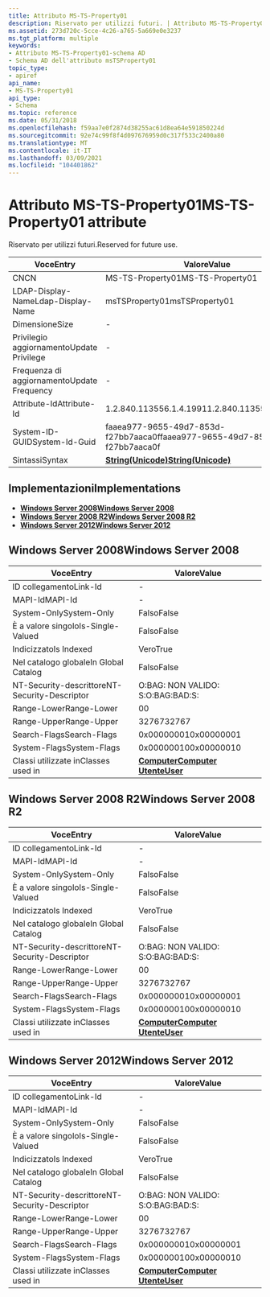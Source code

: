 ```yaml
---
title: Attributo MS-TS-Property01
description: Riservato per utilizzi futuri. | Attributo MS-TS-Property01
ms.assetid: 273d720c-5cce-4c26-a765-5a669e0e3237
ms.tgt_platform: multiple
keywords:
- Attributo MS-TS-Property01-schema AD
- Schema AD dell'attributo msTSProperty01
topic_type:
- apiref
api_name:
- MS-TS-Property01
api_type:
- Schema
ms.topic: reference
ms.date: 05/31/2018
ms.openlocfilehash: f59aa7e0f2874d38255ac61d8ea64e591850224d
ms.sourcegitcommit: 92e74c99f8f4d097676959d0c317f533c2400a80
ms.translationtype: MT
ms.contentlocale: it-IT
ms.lasthandoff: 03/09/2021
ms.locfileid: "104401862"
---
```

# <a name="ms-ts-property01-attribute"></a><span data-ttu-id="d7dc8-106">Attributo MS-TS-Property01</span><span class="sxs-lookup"><span data-stu-id="d7dc8-106">MS-TS-Property01 attribute</span></span>

<span data-ttu-id="d7dc8-107">Riservato per utilizzi futuri.</span><span class="sxs-lookup"><span data-stu-id="d7dc8-107">Reserved for future use.</span></span>



| <span data-ttu-id="d7dc8-108">Voce</span><span class="sxs-lookup"><span data-stu-id="d7dc8-108">Entry</span></span> | <span data-ttu-id="d7dc8-109">Valore</span><span class="sxs-lookup"><span data-stu-id="d7dc8-109">Value</span></span> |
|-------------------|---------------------------------------------|
| <span data-ttu-id="d7dc8-110">CN</span><span class="sxs-lookup"><span data-stu-id="d7dc8-110">CN</span></span>                | <span data-ttu-id="d7dc8-111">MS-TS-Property01</span><span class="sxs-lookup"><span data-stu-id="d7dc8-111">MS-TS-Property01</span></span>                            |
| <span data-ttu-id="d7dc8-112">LDAP-Display-Name</span><span class="sxs-lookup"><span data-stu-id="d7dc8-112">Ldap-Display-Name</span></span> | <span data-ttu-id="d7dc8-113">msTSProperty01</span><span class="sxs-lookup"><span data-stu-id="d7dc8-113">msTSProperty01</span></span>                              |
| <span data-ttu-id="d7dc8-114">Dimensione</span><span class="sxs-lookup"><span data-stu-id="d7dc8-114">Size</span></span>              | \-                                          |
| <span data-ttu-id="d7dc8-115">Privilegio aggiornamento</span><span class="sxs-lookup"><span data-stu-id="d7dc8-115">Update Privilege</span></span>  | \-                                          |
| <span data-ttu-id="d7dc8-116">Frequenza di aggiornamento</span><span class="sxs-lookup"><span data-stu-id="d7dc8-116">Update Frequency</span></span>  | \-                                          |
| <span data-ttu-id="d7dc8-117">Attribute-Id</span><span class="sxs-lookup"><span data-stu-id="d7dc8-117">Attribute-Id</span></span>      | <span data-ttu-id="d7dc8-118">1.2.840.113556.1.4.1991</span><span class="sxs-lookup"><span data-stu-id="d7dc8-118">1.2.840.113556.1.4.1991</span></span>                     |
| <span data-ttu-id="d7dc8-119">System-ID-GUID</span><span class="sxs-lookup"><span data-stu-id="d7dc8-119">System-Id-Guid</span></span>    | <span data-ttu-id="d7dc8-120">faaea977-9655-49d7-853d-f27bb7aaca0f</span><span class="sxs-lookup"><span data-stu-id="d7dc8-120">faaea977-9655-49d7-853d-f27bb7aaca0f</span></span>        |
| <span data-ttu-id="d7dc8-121">Sintassi</span><span class="sxs-lookup"><span data-stu-id="d7dc8-121">Syntax</span></span>            | [<span data-ttu-id="d7dc8-122">**String(Unicode)**</span><span class="sxs-lookup"><span data-stu-id="d7dc8-122">**String(Unicode)**</span></span>](s-string-unicode.md) |



## <a name="implementations"></a><span data-ttu-id="d7dc8-123">Implementazioni</span><span class="sxs-lookup"><span data-stu-id="d7dc8-123">Implementations</span></span>

-   [<span data-ttu-id="d7dc8-124">**Windows Server 2008**</span><span class="sxs-lookup"><span data-stu-id="d7dc8-124">**Windows Server 2008**</span></span>](#windows-server-2008)
-   [<span data-ttu-id="d7dc8-125">**Windows Server 2008 R2**</span><span class="sxs-lookup"><span data-stu-id="d7dc8-125">**Windows Server 2008 R2**</span></span>](#windows-server-2008-r2)
-   [<span data-ttu-id="d7dc8-126">**Windows Server 2012**</span><span class="sxs-lookup"><span data-stu-id="d7dc8-126">**Windows Server 2012**</span></span>](#windows-server-2012)

## <a name="windows-server-2008"></a><span data-ttu-id="d7dc8-127">Windows Server 2008</span><span class="sxs-lookup"><span data-stu-id="d7dc8-127">Windows Server 2008</span></span>



| <span data-ttu-id="d7dc8-128">Voce</span><span class="sxs-lookup"><span data-stu-id="d7dc8-128">Entry</span></span> | <span data-ttu-id="d7dc8-129">Valore</span><span class="sxs-lookup"><span data-stu-id="d7dc8-129">Value</span></span> |
|------------------------|-----------------------------------------------------------------------------|
| <span data-ttu-id="d7dc8-130">ID collegamento</span><span class="sxs-lookup"><span data-stu-id="d7dc8-130">Link-Id</span></span>                | \-                                                                          |
| <span data-ttu-id="d7dc8-131">MAPI-Id</span><span class="sxs-lookup"><span data-stu-id="d7dc8-131">MAPI-Id</span></span>                | \-                                                                          |
| <span data-ttu-id="d7dc8-132">System-Only</span><span class="sxs-lookup"><span data-stu-id="d7dc8-132">System-Only</span></span>            | <span data-ttu-id="d7dc8-133">Falso</span><span class="sxs-lookup"><span data-stu-id="d7dc8-133">False</span></span>                                                                       |
| <span data-ttu-id="d7dc8-134">È a valore singolo</span><span class="sxs-lookup"><span data-stu-id="d7dc8-134">Is-Single-Valued</span></span>       | <span data-ttu-id="d7dc8-135">Falso</span><span class="sxs-lookup"><span data-stu-id="d7dc8-135">False</span></span>                                                                       |
| <span data-ttu-id="d7dc8-136">Indicizzato</span><span class="sxs-lookup"><span data-stu-id="d7dc8-136">Is Indexed</span></span>             | <span data-ttu-id="d7dc8-137">Vero</span><span class="sxs-lookup"><span data-stu-id="d7dc8-137">True</span></span>                                                                        |
| <span data-ttu-id="d7dc8-138">Nel catalogo globale</span><span class="sxs-lookup"><span data-stu-id="d7dc8-138">In Global Catalog</span></span>      | <span data-ttu-id="d7dc8-139">Falso</span><span class="sxs-lookup"><span data-stu-id="d7dc8-139">False</span></span>                                                                       |
| <span data-ttu-id="d7dc8-140">NT-Security-descrittore</span><span class="sxs-lookup"><span data-stu-id="d7dc8-140">NT-Security-Descriptor</span></span> | <span data-ttu-id="d7dc8-141">O:BAG: NON VALIDO: S:</span><span class="sxs-lookup"><span data-stu-id="d7dc8-141">O:BAG:BAD:S:</span></span>                                                                |
| <span data-ttu-id="d7dc8-142">Range-Lower</span><span class="sxs-lookup"><span data-stu-id="d7dc8-142">Range-Lower</span></span>            | <span data-ttu-id="d7dc8-143">0</span><span class="sxs-lookup"><span data-stu-id="d7dc8-143">0</span></span>                                                                           |
| <span data-ttu-id="d7dc8-144">Range-Upper</span><span class="sxs-lookup"><span data-stu-id="d7dc8-144">Range-Upper</span></span>            | <span data-ttu-id="d7dc8-145">32767</span><span class="sxs-lookup"><span data-stu-id="d7dc8-145">32767</span></span>                                                                       |
| <span data-ttu-id="d7dc8-146">Search-Flags</span><span class="sxs-lookup"><span data-stu-id="d7dc8-146">Search-Flags</span></span>           | <span data-ttu-id="d7dc8-147">0x00000001</span><span class="sxs-lookup"><span data-stu-id="d7dc8-147">0x00000001</span></span>                                                                  |
| <span data-ttu-id="d7dc8-148">System-Flags</span><span class="sxs-lookup"><span data-stu-id="d7dc8-148">System-Flags</span></span>           | <span data-ttu-id="d7dc8-149">0x00000010</span><span class="sxs-lookup"><span data-stu-id="d7dc8-149">0x00000010</span></span>                                                                  |
| <span data-ttu-id="d7dc8-150">Classi utilizzate in</span><span class="sxs-lookup"><span data-stu-id="d7dc8-150">Classes used in</span></span>        | [<span data-ttu-id="d7dc8-151">**Computer**</span><span class="sxs-lookup"><span data-stu-id="d7dc8-151">**Computer**</span></span>](c-computer.md)<br/> [<span data-ttu-id="d7dc8-152">**Utente**</span><span class="sxs-lookup"><span data-stu-id="d7dc8-152">**User**</span></span>](c-user.md)<br/> |



## <a name="windows-server-2008-r2"></a><span data-ttu-id="d7dc8-153">Windows Server 2008 R2</span><span class="sxs-lookup"><span data-stu-id="d7dc8-153">Windows Server 2008 R2</span></span>



| <span data-ttu-id="d7dc8-154">Voce</span><span class="sxs-lookup"><span data-stu-id="d7dc8-154">Entry</span></span> | <span data-ttu-id="d7dc8-155">Valore</span><span class="sxs-lookup"><span data-stu-id="d7dc8-155">Value</span></span> |
|------------------------|-----------------------------------------------------------------------------|
| <span data-ttu-id="d7dc8-156">ID collegamento</span><span class="sxs-lookup"><span data-stu-id="d7dc8-156">Link-Id</span></span>                | \-                                                                          |
| <span data-ttu-id="d7dc8-157">MAPI-Id</span><span class="sxs-lookup"><span data-stu-id="d7dc8-157">MAPI-Id</span></span>                | \-                                                                          |
| <span data-ttu-id="d7dc8-158">System-Only</span><span class="sxs-lookup"><span data-stu-id="d7dc8-158">System-Only</span></span>            | <span data-ttu-id="d7dc8-159">Falso</span><span class="sxs-lookup"><span data-stu-id="d7dc8-159">False</span></span>                                                                       |
| <span data-ttu-id="d7dc8-160">È a valore singolo</span><span class="sxs-lookup"><span data-stu-id="d7dc8-160">Is-Single-Valued</span></span>       | <span data-ttu-id="d7dc8-161">Falso</span><span class="sxs-lookup"><span data-stu-id="d7dc8-161">False</span></span>                                                                       |
| <span data-ttu-id="d7dc8-162">Indicizzato</span><span class="sxs-lookup"><span data-stu-id="d7dc8-162">Is Indexed</span></span>             | <span data-ttu-id="d7dc8-163">Vero</span><span class="sxs-lookup"><span data-stu-id="d7dc8-163">True</span></span>                                                                        |
| <span data-ttu-id="d7dc8-164">Nel catalogo globale</span><span class="sxs-lookup"><span data-stu-id="d7dc8-164">In Global Catalog</span></span>      | <span data-ttu-id="d7dc8-165">Falso</span><span class="sxs-lookup"><span data-stu-id="d7dc8-165">False</span></span>                                                                       |
| <span data-ttu-id="d7dc8-166">NT-Security-descrittore</span><span class="sxs-lookup"><span data-stu-id="d7dc8-166">NT-Security-Descriptor</span></span> | <span data-ttu-id="d7dc8-167">O:BAG: NON VALIDO: S:</span><span class="sxs-lookup"><span data-stu-id="d7dc8-167">O:BAG:BAD:S:</span></span>                                                                |
| <span data-ttu-id="d7dc8-168">Range-Lower</span><span class="sxs-lookup"><span data-stu-id="d7dc8-168">Range-Lower</span></span>            | <span data-ttu-id="d7dc8-169">0</span><span class="sxs-lookup"><span data-stu-id="d7dc8-169">0</span></span>                                                                           |
| <span data-ttu-id="d7dc8-170">Range-Upper</span><span class="sxs-lookup"><span data-stu-id="d7dc8-170">Range-Upper</span></span>            | <span data-ttu-id="d7dc8-171">32767</span><span class="sxs-lookup"><span data-stu-id="d7dc8-171">32767</span></span>                                                                       |
| <span data-ttu-id="d7dc8-172">Search-Flags</span><span class="sxs-lookup"><span data-stu-id="d7dc8-172">Search-Flags</span></span>           | <span data-ttu-id="d7dc8-173">0x00000001</span><span class="sxs-lookup"><span data-stu-id="d7dc8-173">0x00000001</span></span>                                                                  |
| <span data-ttu-id="d7dc8-174">System-Flags</span><span class="sxs-lookup"><span data-stu-id="d7dc8-174">System-Flags</span></span>           | <span data-ttu-id="d7dc8-175">0x00000010</span><span class="sxs-lookup"><span data-stu-id="d7dc8-175">0x00000010</span></span>                                                                  |
| <span data-ttu-id="d7dc8-176">Classi utilizzate in</span><span class="sxs-lookup"><span data-stu-id="d7dc8-176">Classes used in</span></span>        | [<span data-ttu-id="d7dc8-177">**Computer**</span><span class="sxs-lookup"><span data-stu-id="d7dc8-177">**Computer**</span></span>](c-computer.md)<br/> [<span data-ttu-id="d7dc8-178">**Utente**</span><span class="sxs-lookup"><span data-stu-id="d7dc8-178">**User**</span></span>](c-user.md)<br/> |



## <a name="windows-server-2012"></a><span data-ttu-id="d7dc8-179">Windows Server 2012</span><span class="sxs-lookup"><span data-stu-id="d7dc8-179">Windows Server 2012</span></span>



| <span data-ttu-id="d7dc8-180">Voce</span><span class="sxs-lookup"><span data-stu-id="d7dc8-180">Entry</span></span> | <span data-ttu-id="d7dc8-181">Valore</span><span class="sxs-lookup"><span data-stu-id="d7dc8-181">Value</span></span> |
|------------------------|-----------------------------------------------------------------------------|
| <span data-ttu-id="d7dc8-182">ID collegamento</span><span class="sxs-lookup"><span data-stu-id="d7dc8-182">Link-Id</span></span>                | \-                                                                          |
| <span data-ttu-id="d7dc8-183">MAPI-Id</span><span class="sxs-lookup"><span data-stu-id="d7dc8-183">MAPI-Id</span></span>                | \-                                                                          |
| <span data-ttu-id="d7dc8-184">System-Only</span><span class="sxs-lookup"><span data-stu-id="d7dc8-184">System-Only</span></span>            | <span data-ttu-id="d7dc8-185">Falso</span><span class="sxs-lookup"><span data-stu-id="d7dc8-185">False</span></span>                                                                       |
| <span data-ttu-id="d7dc8-186">È a valore singolo</span><span class="sxs-lookup"><span data-stu-id="d7dc8-186">Is-Single-Valued</span></span>       | <span data-ttu-id="d7dc8-187">Falso</span><span class="sxs-lookup"><span data-stu-id="d7dc8-187">False</span></span>                                                                       |
| <span data-ttu-id="d7dc8-188">Indicizzato</span><span class="sxs-lookup"><span data-stu-id="d7dc8-188">Is Indexed</span></span>             | <span data-ttu-id="d7dc8-189">Vero</span><span class="sxs-lookup"><span data-stu-id="d7dc8-189">True</span></span>                                                                        |
| <span data-ttu-id="d7dc8-190">Nel catalogo globale</span><span class="sxs-lookup"><span data-stu-id="d7dc8-190">In Global Catalog</span></span>      | <span data-ttu-id="d7dc8-191">Falso</span><span class="sxs-lookup"><span data-stu-id="d7dc8-191">False</span></span>                                                                       |
| <span data-ttu-id="d7dc8-192">NT-Security-descrittore</span><span class="sxs-lookup"><span data-stu-id="d7dc8-192">NT-Security-Descriptor</span></span> | <span data-ttu-id="d7dc8-193">O:BAG: NON VALIDO: S:</span><span class="sxs-lookup"><span data-stu-id="d7dc8-193">O:BAG:BAD:S:</span></span>                                                                |
| <span data-ttu-id="d7dc8-194">Range-Lower</span><span class="sxs-lookup"><span data-stu-id="d7dc8-194">Range-Lower</span></span>            | <span data-ttu-id="d7dc8-195">0</span><span class="sxs-lookup"><span data-stu-id="d7dc8-195">0</span></span>                                                                           |
| <span data-ttu-id="d7dc8-196">Range-Upper</span><span class="sxs-lookup"><span data-stu-id="d7dc8-196">Range-Upper</span></span>            | <span data-ttu-id="d7dc8-197">32767</span><span class="sxs-lookup"><span data-stu-id="d7dc8-197">32767</span></span>                                                                       |
| <span data-ttu-id="d7dc8-198">Search-Flags</span><span class="sxs-lookup"><span data-stu-id="d7dc8-198">Search-Flags</span></span>           | <span data-ttu-id="d7dc8-199">0x00000001</span><span class="sxs-lookup"><span data-stu-id="d7dc8-199">0x00000001</span></span>                                                                  |
| <span data-ttu-id="d7dc8-200">System-Flags</span><span class="sxs-lookup"><span data-stu-id="d7dc8-200">System-Flags</span></span>           | <span data-ttu-id="d7dc8-201">0x00000010</span><span class="sxs-lookup"><span data-stu-id="d7dc8-201">0x00000010</span></span>                                                                  |
| <span data-ttu-id="d7dc8-202">Classi utilizzate in</span><span class="sxs-lookup"><span data-stu-id="d7dc8-202">Classes used in</span></span>        | [<span data-ttu-id="d7dc8-203">**Computer**</span><span class="sxs-lookup"><span data-stu-id="d7dc8-203">**Computer**</span></span>](c-computer.md)<br/> [<span data-ttu-id="d7dc8-204">**Utente**</span><span class="sxs-lookup"><span data-stu-id="d7dc8-204">**User**</span></span>](c-user.md)<br/> |



 

 





